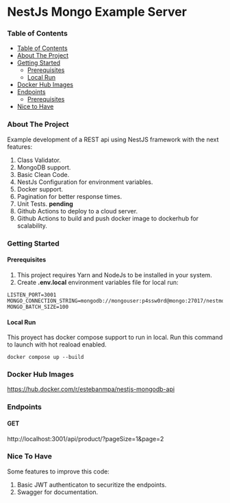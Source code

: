 # NestJs Mongo Example Server

### Table of Contents

- [Table of Contents](#table-of-contents)
- [About The Project](#about-the-project)
- [Getting Started](#getting-started)
  - [Prerequisites](#prerequisites)
  - [Local Run](#local-run)
- [Docker Hub Images](#dockerhubimages)
- [Endpoints](#endpoints)
  - [Prerequisites](#prerequisites)
- [Nice to Have](#nice-to-have)

### About The Project
Example development of a REST api using NestJS framework with the next features:
1. Class Validator.
2. MongoDB support.
3. Basic Clean Code.
4. NestJs Configuration for environment variables.
5. Docker support.
6. Pagination for better response times.
7. Unit Tests. **pending**
8. Github Actions to deploy to a cloud server.
9. Github Actions to build and push docker image to dockerhub for scalability.

### Getting Started

#### Prerequisites
1. This project requires Yarn and NodeJs to be installed in your system.
2. Create **.env.local** environment variables file for local run:
```
LISTEN_PORT=3001
MONGO_CONNECTION_STRING=mongodb://mongouser:p4ssw0rd@mongo:27017/nestmongodb
MONGO_BATCH_SIZE=100
```

#### Local Run
This proyect has docker compose support to run in local. Run this command to launch with hot reaload enabled.
```
docker compose up --build
```

### Docker Hub Images
https://hub.docker.com/r/estebanmpa/nestjs-mongodb-api

### Endpoints
#### GET
http://localhost:3001/api/product/?pageSize=1&page=2

### Nice To Have
Some features to improve this code:
1. Basic JWT authenticaton to securitize the endpoints.
2. Swagger for documentation.